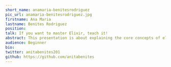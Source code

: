 ```yaml
---
short_name: anamaria-benitesrodriguez
pic_url: anamaria-benitesrodriguez.jpg
firstname: Ana Maria
lastname: Benites Rodriguez
position:
talk: If you want to master Elixir, teach it!
abstract: This presentation is about explaining the core concepts of elixir in a simple way through examples and sharing the resources that helped me. I am an advocate for diversity and inclusion for women and underrepresented groups in tech and I believe that knowledge sharing, mentoring and teaching is one of the best ways to growth as an engineer, develop leadership skills and promote more inclusion and diversity within the industry.
audience: Beginner
bio: 
twitter: anitabenites201
github: https://github.com/anitabenites
---
```

